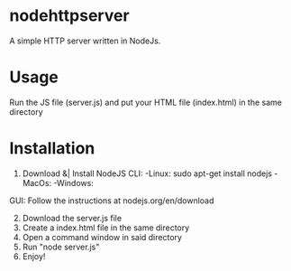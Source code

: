 # nodehttpserver
A simple HTTP server written in NodeJs.

# Usage
Run the JS file (server.js) and put your HTML file (index.html) in the same directory 

# Installation
1. Download &| Install NodeJS
CLI: 
-Linux: sudo apt-get install nodejs
-MacOs: 
-Windows: 

GUI: Follow the instructions at nodejs.org/en/download

2. Download the server.js file
3. Create a index.html file in the same directory
4. Open a command window in said directory
5. Run "node server.js"
6. Enjoy!

